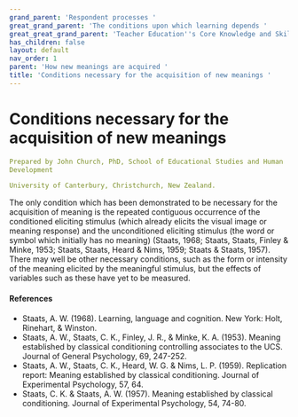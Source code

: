 ```yaml
---
grand_parent: 'Respondent processes '
great_grand_parent: 'The conditions upon which learning depends '
great_great_grand_parent: 'Teacher Education''s Core Knowledge and Skills.'
has_children: false
layout: default
nav_order: 1
parent: 'How new meanings are acquired '
title: 'Conditions necessary for the acquisition of new meanings '
---
```

# Conditions necessary for the acquisition of new meanings


```yaml
Prepared by John Church, PhD, School of Educational Studies and Human
Development

University of Canterbury, Christchurch, New Zealand.
```


The only condition which has been demonstrated to be necessary for the
acquisition of meaning is the repeated contiguous occurrence of the
conditioned eliciting stimulus (which already elicits the visual image
or meaning response) and the unconditioned eliciting stimulus (the word
or symbol which initially has no meaning) (Staats, 1968; Staats, Staats,
Finley & Minke, 1953; Staats, Staats, Heard & Nims, 1959; Staats &
Staats, 1957). There may well be other necessary conditions, such as the
form or intensity of the meaning elicited by the meaningful stimulus,
but the effects of variables such as these have yet to be measured.


#### References

-   Staats, A. W. (1968). Learning, language and cognition. New York:
    Holt, Rinehart, & Winston.
-   Staats, A. W., Staats, C. K., Finley, J. R., & Minke, K. A. (1953).
    Meaning established by classical conditioning controlling associates
    to the UCS. Journal of General Psychology, 69, 247-252.
-   Staats, A. W., Staats, C. K., Heard, W. G. & Nims, L. P. (1959).
    Replication report: Meaning established by classical conditioning.
    Journal of Experimental Psychology, 57, 64.
-   Staats, C. K. & Staats, A. W. (1957). Meaning established by
    classical conditioning. Journal of Experimental Psychology, 54,
    74-80.
